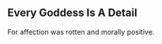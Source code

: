 Every Goddess Is A Detail
-------------------------
For affection was rotten and morally positive.  
